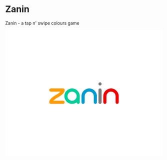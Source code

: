 Zanin
=====

Zanin - a tap n' swipe colours game

![Image](https://github.com/NeatNait/zanin/blob/master/app/images/zanin.png?raw=true)

